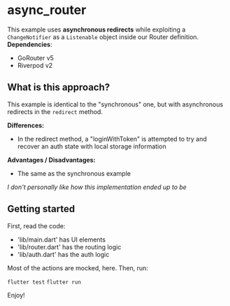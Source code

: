 # async_router

This example uses **asynchronous redirects** while exploiting a `ChangeNotifier` as a `Listenable` object inside our Router definition.
**Dependencies**:
  - GoRouter v5
  - Riverpod v2

## What is this approach?
This example is identical to the "synchronous" one, but with asynchronous redirects in the `redirect` method.

**Differences:**
  - In the redirect method, a "loginWithToken" is attempted to try and recover an auth state with local storage information

**Advantages / Disadvantages:**
  - The same as the synchronous example

_I don't personally like how this implementation ended up to be_

## Getting started

First, read the code:
  - 'lib/main.dart' has UI elements
  - 'lib/router.dart' has the routing logic
  - 'lib/auth.dart' has the auth logic

Most of the actions are mocked, here.
Then, run:

`flutter test`
`flutter run`

Enjoy!
